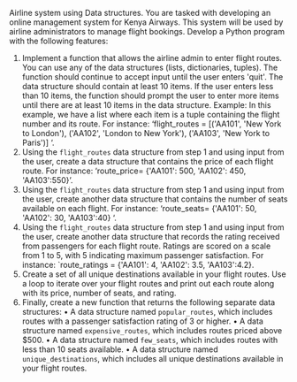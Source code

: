 Airline system using Data structures.
You are tasked with developing an online management system for Kenya Airways. This
system will be used by airline administrators to manage flight bookings.
Develop a Python program with the following features:
1. Implement a function that allows the airline admin to enter flight routes. You can
use any of the data structures (lists, dictionaries, tuples). The function should
continue to accept input until the user enters 'quit'. The data structure should
contain at least 10 items. If the user enters less than 10 items, the function should
prompt the user to enter more items until there are at least 10 items in the data
structure.
Example: In this example, we have a list where each item is a tuple containing the flight
number and its route. For instance: ‘flight_routes = [('AA101', 'New York to London'),
('AA102', 'London to New York'), ('AA103', 'New York to Paris')] ‘.
2. Using the `flight_routes` data structure from step 1 and using input from the user,
create a data structure that contains the price of each flight route. For instance:
‘route_price= {'AA101': 500, 'AA102': 450, 'AA103':550}’.
3. Using the `flight_routes` data structure from step 1 and using input from the user,
create another data structure that contains the number of seats available on
each flight. For instance: ‘route_seats= {'AA101': 50, 'AA102': 30, 'AA103':40} ‘.
4. Using the `flight_routes` data structure from step 1 and using input from the user,
create another data structure that records the rating received from passengers
for each flight route. Ratings are scored on a scale from 1 to 5, with 5 indicating
maximum passenger satisfaction. For instance: `route_ratings = {'AA101': 4,
'AA102': 3.5, 'AA103':4.2}.
5. Create a set of all unique destinations available in your flight routes. Use a loop
to iterate over your flight routes and print out each route along with its price,
number of seats, and rating.
6. Finally, create a new function that returns the following separate data structures:
• A data structure named `popular_routes`, which includes routes with a
passenger satisfaction rating of 3 or higher.
• A data structure named `expensive_routes`, which includes routes priced
above $500.
• A data structure named `few_seats`, which includes routes with less than
10 seats available.
• A data structure named `unique_destinations`, which includes all unique
destinations available in your flight routes.